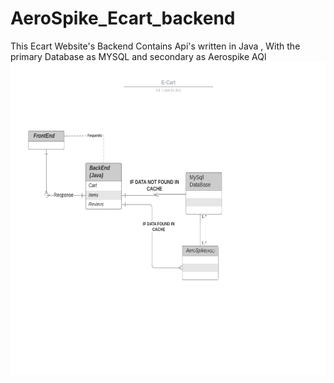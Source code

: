 # AeroSpike_Ecart_backend
This Ecart Website's Backend Contains Api's written in Java , With the primary Database as MYSQL and  secondary as Aerospike AQl  
<img src="README.jpeg" widht="100" height="500">
